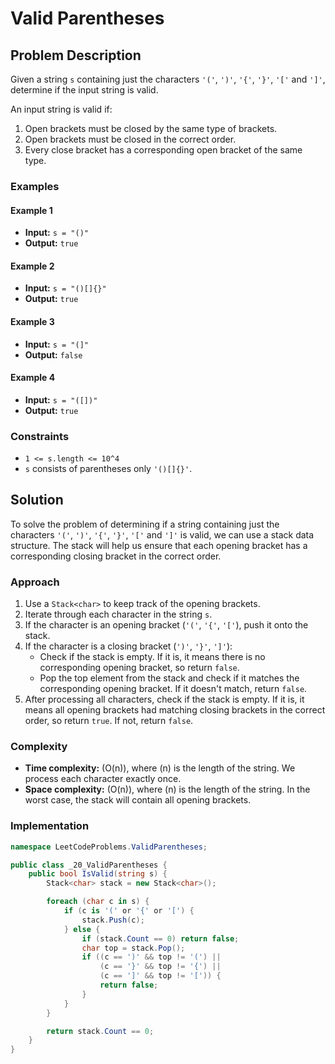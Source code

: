 # Valid Parentheses

## Problem Description

Given a string `s` containing just the characters `'('`, `')'`, `'{'`, `'}'`, `'['` and `']'`, determine if the input string is valid.

An input string is valid if:
1. Open brackets must be closed by the same type of brackets.
2. Open brackets must be closed in the correct order.
3. Every close bracket has a corresponding open bracket of the same type.

### Examples

#### Example 1
- **Input:** `s = "()"`  
- **Output:** `true`

#### Example 2
- **Input:** `s = "()[]{}"`  
- **Output:** `true`

#### Example 3
- **Input:** `s = "(]"`  
- **Output:** `false`

#### Example 4
- **Input:** `s = "([])"`  
- **Output:** `true`

### Constraints
- `1 <= s.length <= 10^4`
- `s` consists of parentheses only `'()[]{}'`.

## Solution

To solve the problem of determining if a string containing just the characters `'('`, `')'`, `'{'`, `'}'`, `'['` and `']'` is valid, we can use a stack data structure. The stack will help us ensure that each opening bracket has a corresponding closing bracket in the correct order.

### Approach
1. Use a `Stack<char>` to keep track of the opening brackets.
2. Iterate through each character in the string `s`.
3. If the character is an opening bracket (`'('`, `'{'`, `'['`), push it onto the stack.
4. If the character is a closing bracket (`')'`, `'}'`, `']'`):
   - Check if the stack is empty. If it is, it means there is no corresponding opening bracket, so return `false`.
   - Pop the top element from the stack and check if it matches the corresponding opening bracket. If it doesn't match, return `false`.
5. After processing all characters, check if the stack is empty. If it is, it means all opening brackets had matching closing brackets in the correct order, so return `true`. If not, return `false`.

### Complexity
- **Time complexity:** \(O(n)\), where \(n\) is the length of the string. We process each character exactly once.
- **Space complexity:** \(O(n)\), where \(n\) is the length of the string. In the worst case, the stack will contain all opening brackets.

### Implementation

```csharp
namespace LeetCodeProblems.ValidParentheses;

public class _20_ValidParentheses {
    public bool IsValid(string s) {
        Stack<char> stack = new Stack<char>();

        foreach (char c in s) {
            if (c is '(' or '{' or '[') {
                stack.Push(c);
            } else {
                if (stack.Count == 0) return false;
                char top = stack.Pop();
                if ((c == ')' && top != '(') ||
                    (c == '}' && top != '{') ||
                    (c == ']' && top != '[')) {
                    return false;
                }
            }
        }

        return stack.Count == 0;
    }
}
```
